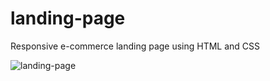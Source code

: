 # landing-page
Responsive e-commerce landing page using HTML and CSS

![landing-page](https://user-images.githubusercontent.com/60483392/189197150-2f5fd2fb-84a6-4de5-9e95-8a0a1d99bb99.gif)
